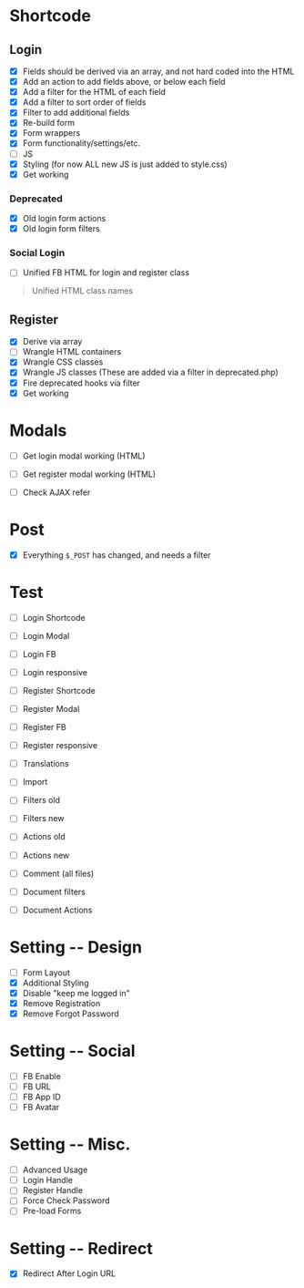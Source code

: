 # Shortcode

## Login

* [x] Fields should be derived via an array, and not hard coded into the HTML
* [x] Add an action to add fields above, or below each field
* [x] Add a filter for the HTML of each field
* [x] Add a filter to sort order of fields
* [x] Filter to add additional fields
* [x] Re-build form
* [x] Form wrappers
* [x] Form functionality/settings/etc.
* [ ] JS
* [x] Styling (for now ALL new JS is just added to style.css)
* [x] Get working

### Deprecated

* [x] Old login form actions
* [x] Old login form filters

### Social Login

* [ ] Unified FB HTML for login and register class

> Unified HTML class names

## Register

* [x] Derive via array
* [ ] Wrangle HTML containers
* [x] Wrangle CSS classes
* [x] Wrangle JS classes (These are added via a filter in deprecated.php)
* [x] Fire deprecated hooks via filter
* [x] Get working

# Modals

* [ ] Get login modal working (HTML)
* [ ] Get register modal working (HTML)

* [ ] Check AJAX refer

# Post

* [x] Everything `$_POST` has changed, and needs a filter


# Test

* [ ] Login Shortcode
* [ ] Login Modal
* [ ] Login FB
* [ ] Login responsive

* [ ] Register Shortcode
* [ ] Register Modal
* [ ] Register FB
* [ ] Register responsive

* [ ] Translations
* [ ] Import
* [ ] Filters old
* [ ] Filters new
* [ ] Actions old
* [ ] Actions new
* [ ] Comment (all files)
* [ ] Document filters
* [ ] Document Actions

# Setting -- Design

* [ ] Form Layout
* [x] Additional Styling
* [x] Disable "keep me logged in"
* [x] Remove Registration
* [x] Remove Forgot Password

# Setting -- Social

* [ ] FB Enable
* [ ] FB URL
* [ ] FB App ID
* [ ] FB Avatar

# Setting -- Misc.

* [ ] Advanced Usage
* [ ] Login Handle
* [ ] Register Handle
* [ ] Force Check Password
* [ ] Pre-load Forms

# Setting -- Redirect

* [x] Redirect After Login URL